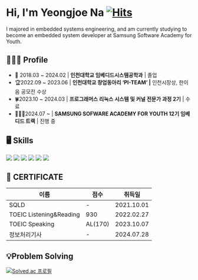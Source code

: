 # Hi, I'm Yeongjoe Na [![Hits](https://hits.seeyoufarm.com/api/count/incr/badge.svg?url=https%3A%2F%2Fgithub.com%2FTaebee00&count_bg=%2379C83D&title_bg=%23555555&icon=&icon_color=%23E7E7E7&title=hits&edge_flat=false)](https://hits.seeyoufarm.com)
I majored in embedded systems engineering, and am currently studying to become an embedded system developer at Samsung Software Academy for Youth.

## 🙋🏻‍♂️ Profile
- 🏫 2018.03 ~ 2024.02 | **인천대학교 임베디드시스템공학과** | 졸업
- 🏆2022.09 ~ 2023.06 | **인천대학교 창업동아리 ‘PI-TEAM’ |** 인천시장상, 한이음 공모전 수상
- 🍀2023.10 ~ 2024.03 | **프로그래머스 리눅스 시스템 및 커널 전문가 과정 2기** | 수료 
- 🙋🏻‍♂️2024.07 ~ | **SAMSUNG SOFWARE ACADEMY FOR YOUTH 12기 임베디드 트랙** |  진행 중

## 🖥️ Skills
<img src="https://img.shields.io/badge/C-A8B9CC?style=for-the-badge&logo=C&logoColor=white"> <img src="https://img.shields.io/badge/C++-00599C?style=for-the-badge&logo=C++&logoColor=white"> <img src="https://img.shields.io/badge/C sharp-239120?style=for-the-badge&logo=Csharp&logoColor=white"> <img src="https://img.shields.io/badge/Python-3776AB?style=for-the-badge&logo=Python&logoColor=white"> <img src="https://img.shields.io/badge/Linux-FCC624?style=for-the-badge&logo=Linux&logoColor=white"> <img src="https://img.shields.io/badge/MySQL-4479A1?style=for-the-badge&logo=MySQL&logoColor=white">

## 💯 CERTIFICATE
|이름|점수|취득일|
|------|---|---|
|SQLD|-|2021.10.01|
|TOEIC Listening&Reading|930|2022.02.27|
|TOEIC Speaking|AL(170)|2023.10.07|
|정보처리기사|-|2024.07.28|

## 💡Problem Solving
[![Solved.ac 프로필](http://mazassumnida.wtf/api/generate_badge?boj=taebee00)](https://solved.ac/taebee00)
